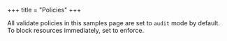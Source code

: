 +++
title = "Policies"
+++

All validate policies in this samples page are set to `audit` mode by default. To block resources immediately, set to enforce.